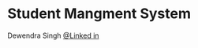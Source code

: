 
# Student Mangment System

Dewendra Singh
[@Linked in](https://www.linkedin.com/in/dewendra-singh-b5078554/)

